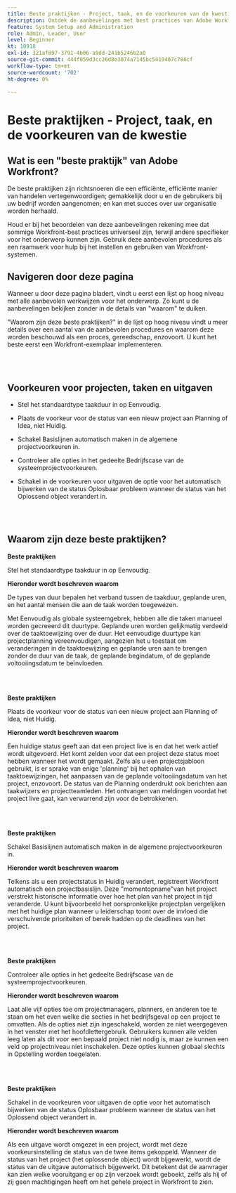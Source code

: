 ```yaml
---
title: Beste praktijken - Project, taak, en de voorkeuren van de kwestie
description: Ontdek de aanbevelingen met best practices van Adobe Workfront-experts over het instellen, beheren en gebruiken van Workfront-projecten, -taken en -voorkeuren.
feature: System Setup and Administration
role: Admin, Leader, User
level: Beginner
kt: 10918
exl-id: 321af897-3791-4b06-a9dd-241b5246b2a0
source-git-commit: 444f059d3cc26d8e3074a7145bc5419407c786cf
workflow-type: tm+mt
source-wordcount: '702'
ht-degree: 0%

---
```


# Beste praktijken - Project, taak, en de voorkeuren van de kwestie

## Wat is een &quot;beste praktijk&quot; van Adobe Workfront?

De beste praktijken zijn richtsnoeren die een efficiënte, efficiënte manier van handelen vertegenwoordigen; gemakkelijk door u en de gebruikers bij uw bedrijf worden aangenomen; en kan met succes over uw organisatie worden herhaald.

Houd er bij het beoordelen van deze aanbevelingen rekening mee dat sommige Workfront-best practices universeel zijn, terwijl andere specifieker voor het onderwerp kunnen zijn. Gebruik deze aanbevolen procedures als een raamwerk voor hulp bij het instellen en gebruiken van Workfront-systemen.

## Navigeren door deze pagina

Wanneer u door deze pagina bladert, vindt u eerst een lijst op hoog niveau met alle aanbevolen werkwijzen voor het onderwerp. Zo kunt u de aanbevelingen bekijken zonder in de details van &quot;waarom&quot; te duiken.

&quot;Waarom zijn deze beste praktijken?&quot; in de lijst op hoog niveau vindt u meer details over een aantal van de aanbevolen procedures en waarom deze worden beschouwd als een proces, gereedschap, enzovoort. U kunt het beste eerst een Workfront-exemplaar implementeren.

</br>
</br>

## Voorkeuren voor projecten, taken en uitgaven

* Stel het standaardtype taakduur in op Eenvoudig.

* Plaats de voorkeur voor de status van een nieuw project aan Planning of Idea, niet Huidig.

* Schakel Basislijnen automatisch maken in de algemene projectvoorkeuren in.

* Controleer alle opties in het gedeelte Bedrijfscase van de systeemprojectvoorkeuren.

* Schakel in de voorkeuren voor uitgaven de optie voor het automatisch bijwerken van de status Oplosbaar probleem wanneer de status van het Oplossend object verandert in.

</br>
</br>


## Waarom zijn deze beste praktijken?

**Beste praktijken**

Stel het standaardtype taakduur in op Eenvoudig.

**Hieronder wordt beschreven waarom**

De types van duur bepalen het verband tussen de taakduur, geplande uren, en het aantal mensen die aan de taak worden toegewezen.

Met Eenvoudig als globale systeemgebrek, hebben alle die taken manueel worden gecreeerd dit duurtype. Geplande uren worden gelijkmatig verdeeld over de taaktoewijzing over de duur. Het eenvoudige duurtype kan projectplanning vereenvoudigen, aangezien het u toestaat om veranderingen in de taaktoewijzing en geplande uren aan te brengen zonder de duur van de taak, de geplande begindatum, of de geplande voltooiingsdatum te beïnvloeden.

</br>
</br>

**Beste praktijken**

Plaats de voorkeur voor de status van een nieuw project aan Planning of Idea, niet Huidig.

**Hieronder wordt beschreven waarom**

Een huidige status geeft aan dat een project live is en dat het werk actief wordt uitgevoerd. Het komt zelden voor dat een project deze status moet hebben wanneer het wordt gemaakt. Zelfs als u een projectsjabloon gebruikt, is er sprake van enige &#39;planning&#39; bij het ophalen van taaktoewijzingen, het aanpassen van de geplande voltooiingsdatum van het project, enzovoort. De status van de Planning onderdrukt ook berichten aan taakwijzers en projectteamleden. Het ontvangen van meldingen voordat het project live gaat, kan verwarrend zijn voor de betrokkenen.

</br>
</br>

**Beste praktijken**

Schakel Basislijnen automatisch maken in de algemene projectvoorkeuren in.

**Hieronder wordt beschreven waarom**

Telkens als u een projectstatus in Huidig verandert, registreert Workfront automatisch een projectbasislijn. Deze &quot;momentopname&quot;van het project verstrekt historische informatie over hoe het plan van het project in tijd veranderde. U kunt bijvoorbeeld het oorspronkelijke projectplan vergelijken met het huidige plan wanneer u leiderschap toont over de invloed die verschuivende prioriteiten of bereik hadden op de deadlines van het project.

</br>
</br>

**Beste praktijken**

Controleer alle opties in het gedeelte Bedrijfscase van de systeemprojectvoorkeuren.

**Hieronder wordt beschreven waarom**

Laat alle vijf opties toe om projectmanagers, planners, en anderen toe te staan om het even welke die secties in het bedrijfsgeval op een project te omvatten. Als de opties niet zijn ingeschakeld, worden ze niet weergegeven in het venster met het hoofdlettergebruik. Gebruikers kunnen alle velden leeg laten als dit voor een bepaald project niet nodig is, maar ze kunnen een veld op projectniveau niet inschakelen. Deze opties kunnen globaal slechts in Opstelling worden toegelaten.

</br>
</br>

**Beste praktijken**

Schakel in de voorkeuren voor uitgaven de optie voor het automatisch bijwerken van de status Oplosbaar probleem wanneer de status van het Oplossend object verandert in.

**Hieronder wordt beschreven waarom**

Als een uitgave wordt omgezet in een project, wordt met deze voorkeursinstelling de status van de twee items gekoppeld. Wanneer de status van het project (het oplossende object) wordt bijgewerkt, wordt de status van de uitgave automatisch bijgewerkt. Dit betekent dat de aanvrager kan zien welke vooruitgang er op zijn verzoek wordt geboekt, zelfs als hij of zij geen machtigingen heeft om het gehele project in Workfront te zien.
